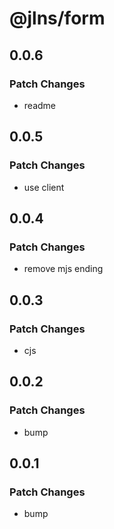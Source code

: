 # @jlns/form

## 0.0.6

### Patch Changes

- readme

## 0.0.5

### Patch Changes

- use client

## 0.0.4

### Patch Changes

- remove mjs ending

## 0.0.3

### Patch Changes

- cjs

## 0.0.2

### Patch Changes

- bump

## 0.0.1

### Patch Changes

- bump
